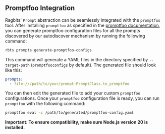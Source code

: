 ## Promptfoo Integration

Ragbits' `Prompt` abstraction can be seamlessly integrated with the `promptfoo` tool. After installing `promptfoo` as
specified in the [promptfoo documentation](https://www.promptfoo.dev/docs/installation/), you can generate promptfoo
configuration files for all the prompts discovered by our autodiscover mechanism by running the following command:

```bash
rbts prompts generate-promptfoo-configs
```

This command will generate a YAML files in the directory specified by `--target-path` (`promptfooconfigs` by
default). The generated file should look like this:

```yaml
prompts:
  - file:///path/to/your/prompt:PromptClass.to_promptfoo
```

You can then edit the generated file to add your custom `promptfoo` configurations. Once your `promptfoo` configuration
file is ready, you can run `promptfoo` with the following command:

```bash
promptfoo eval -c /path/to/generated/promptfoo-config.yaml
```

**Important: To ensure compatibility, make sure Node.js version 20 is installed.**
